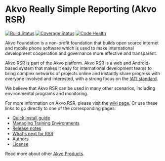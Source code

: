 # Akvo Really Simple Reporting (Akvo RSR)

[![Build Status](https://travis-ci.org/akvo/akvo-rsr.svg?branch=develop)](https://travis-ci.org/akvo/akvo-rsr) [![Coverage Status](https://coveralls.io/repos/github/akvo/akvo-rsr/badge.svg?branch=develop)](https://coveralls.io/github/akvo/akvo-rsr?branch=develop) [![Code Health](https://landscape.io/github/akvo/akvo-rsr/develop/landscape.svg?style=flat)](https://landscape.io/github/akvo/akvo-rsr/develop)

Akvo Foundation is a non-profit foundation that builds open source internet and mobile phone software which is used to make international development cooperation and governance more effective and transparent.

Akvo RSR is part of the Akvo platform. Akvo RSR is a web and Android-based system that makes it easy for international development teams to bring complex networks of projects online and instantly share progress with everyone involved and interested, with a strong focus on the [IATI standard](http://iatistandard.org).

We believe that Akvo RSR can be used in many other scenarios, including environmental programs and monitoring.

For more information on Akvo RSR, please visit the [wiki page](https://github.com/akvo/akvo-rsr/wiki). Or use these links to go directly to one of the corresponding pages:
* [Quick install guide](README.dev.md)
* [Managing Training Environments](ci/training-envs/README.md)
* [Release notes](https://github.com/akvo/akvo-rsr/releases)
* [What's next for RSR](https://github.com/akvo/akvo-rsr/wiki/What's-next-for-RSR)
* [Authors](https://github.com/akvo/akvo-rsr/wiki/Authors)
* [License](https://github.com/akvo/akvo-rsr/wiki/License)

Read more about other [Akvo Products](http://akvo.org/products/).
